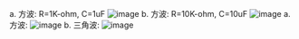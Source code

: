 a. 方波: R=1K-ohm, C=1uF
![image](https://github.com/henry87666/EC2024b/assets/162283833/00fef7bd-e987-4aa2-b29f-4d33563af83a)
b. 方波: R=10K-ohm, C=10uF
![image](https://github.com/henry87666/EC2024b/assets/162283833/75fb698b-fa8a-4004-a509-66e1eb9560a2)
a. 方波: 
![image](https://github.com/henry87666/EC2024b/assets/162283833/de5fd3ac-d0ec-496c-a2c7-68f472765885)
b. 三角波: 
![image](https://github.com/henry87666/EC2024b/assets/162283833/5cf29739-429c-429c-a84c-3a8a39ec316c)
